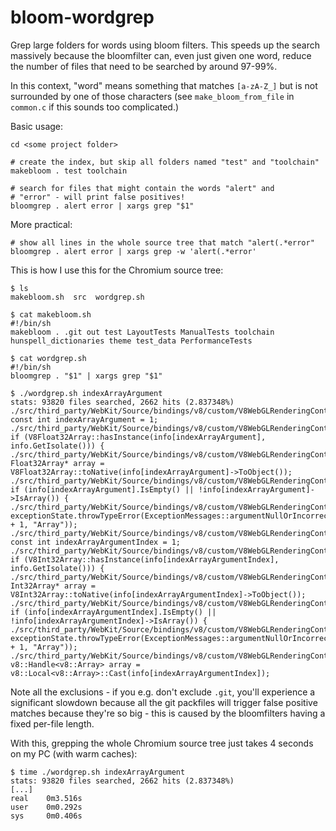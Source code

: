 bloom-wordgrep
==============
Grep large folders for words using bloom filters. This speeds up the search
massively because the bloomfilter can, even just given one word, reduce the
number of files that need to be searched by around 97-99%.

In this context, "word"
means something that matches `[a-zA-Z_]` but is not surrounded by one of
those characters (see `make_bloom_from_file` in `common.c` if this sounds
too complicated.)

Basic usage:

    cd <some project folder>
    
    # create the index, but skip all folders named "test" and "toolchain"
    makebloom . test toolchain
    
    # search for files that might contain the words "alert" and
    # "error" - will print false positives!
    bloomgrep . alert error | xargs grep "$1"


More practical:

    # show all lines in the whole source tree that match "alert(.*error"
    bloomgrep . alert error | xargs grep -w 'alert(.*error'


This is how I use this for the Chromium source tree:

```
$ ls
makebloom.sh  src  wordgrep.sh

$ cat makebloom.sh
#!/bin/sh
makebloom . .git out test LayoutTests ManualTests toolchain hunspell_dictionaries theme test_data PerformanceTests

$ cat wordgrep.sh 
#!/bin/sh
bloomgrep . "$1" | xargs grep "$1"

$ ./wordgrep.sh indexArrayArgument
stats: 93820 files searched, 2662 hits (2.837348%)
./src/third_party/WebKit/Source/bindings/v8/custom/V8WebGLRenderingContextCustom.cpp:    const int indexArrayArgument = 1;
./src/third_party/WebKit/Source/bindings/v8/custom/V8WebGLRenderingContextCustom.cpp:    if (V8Float32Array::hasInstance(info[indexArrayArgument], info.GetIsolate())) {
./src/third_party/WebKit/Source/bindings/v8/custom/V8WebGLRenderingContextCustom.cpp:        Float32Array* array = V8Float32Array::toNative(info[indexArrayArgument]->ToObject());
./src/third_party/WebKit/Source/bindings/v8/custom/V8WebGLRenderingContextCustom.cpp:    if (info[indexArrayArgument].IsEmpty() || !info[indexArrayArgument]->IsArray()) {
./src/third_party/WebKit/Source/bindings/v8/custom/V8WebGLRenderingContextCustom.cpp:        exceptionState.throwTypeError(ExceptionMessages::argumentNullOrIncorrectType(indexArrayArgument + 1, "Array"));
./src/third_party/WebKit/Source/bindings/v8/custom/V8WebGLRenderingContextCustom.cpp:    const int indexArrayArgumentIndex = 1;
./src/third_party/WebKit/Source/bindings/v8/custom/V8WebGLRenderingContextCustom.cpp:    if (V8Int32Array::hasInstance(info[indexArrayArgumentIndex], info.GetIsolate())) {
./src/third_party/WebKit/Source/bindings/v8/custom/V8WebGLRenderingContextCustom.cpp:        Int32Array* array = V8Int32Array::toNative(info[indexArrayArgumentIndex]->ToObject());
./src/third_party/WebKit/Source/bindings/v8/custom/V8WebGLRenderingContextCustom.cpp:    if (info[indexArrayArgumentIndex].IsEmpty() || !info[indexArrayArgumentIndex]->IsArray()) {
./src/third_party/WebKit/Source/bindings/v8/custom/V8WebGLRenderingContextCustom.cpp:        exceptionState.throwTypeError(ExceptionMessages::argumentNullOrIncorrectType(indexArrayArgumentIndex + 1, "Array"));
./src/third_party/WebKit/Source/bindings/v8/custom/V8WebGLRenderingContextCustom.cpp:    v8::Handle<v8::Array> array = v8::Local<v8::Array>::Cast(info[indexArrayArgumentIndex]);
```

Note all the exclusions - if you e.g. don't exclude `.git`, you'll
experience a significant slowdown because all the git packfiles will
trigger false positive matches because they're so big - this is caused
by the bloomfilters having a fixed per-file length.

With this, grepping the whole Chromium source tree just takes 4 seconds on my PC (with warm caches):

```
$ time ./wordgrep.sh indexArrayArgument
stats: 93820 files searched, 2662 hits (2.837348%)
[...]
real    0m3.516s
user    0m0.292s
sys     0m0.406s

```
